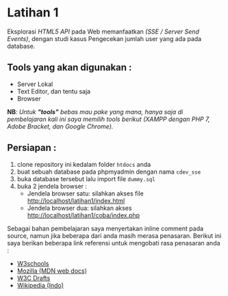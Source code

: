 # Latihan 1

Eksplorasi *HTML5 API* pada Web memanfaatkan *(SSE / Server Send Events)*, dengan studi kasus Pengecekan jumlah user yang ada pada database.

Tools yang akan digunakan :
---

* Server Lokal
* Text Editor, dan tentu saja
* Browser

**NB**: *Untuk __"tools"__ bebas mau pake yang mana, hanya saja di pembelajaran kali ini saya memilih tools berikut (XAMPP dengan PHP 7, Adobe Bracket, dan Google Chrome).*

Persiapan :
---

1. clone repository ini kedalam folder `htdocs` anda
2. buat sebuah database pada phpmyadmin dengan nama `cdev_sse`
3. buka database tersebut lalu import file `dummy.sql`
4. buka 2 jendela browser :
    * Jendela browser satu: silahkan akses file <a href="http://localhost/latihan1/index.html" target="blank">http://localhost/latihan1/index.html</a>
    * Jendela browser dua: silahkan akses <a href="http://localhost/latihan1/coba/index.php" target="blank">http://localhost/latihan1/coba/index.php</a>

Sebagai bahan pembelajaran saya menyertakan inline comment pada source, namun jika beberapa dari anda masih merasa penasaran. Berikut ini saya berikan beberapa link referensi untuk mengobati rasa penasaran anda :

* <a href="https://www.w3schools.com/html/html5_serversentevents.asp" target="blank">W3schools</a>
* <a href="https://developer.mozilla.org/en-US/docs/Web/API/Server-sent_events/Using_server-sent_events" target="blank">Mozilla (MDN web docs)</a>
* <a href="https://www.w3.org/TR/2009/WD-eventsource-20090421/" target="blank">W3C Drafts</a>
* <a href="https://id.wikipedia.org/wiki/SSE" target="blank">Wikipedia (Indo)</a>